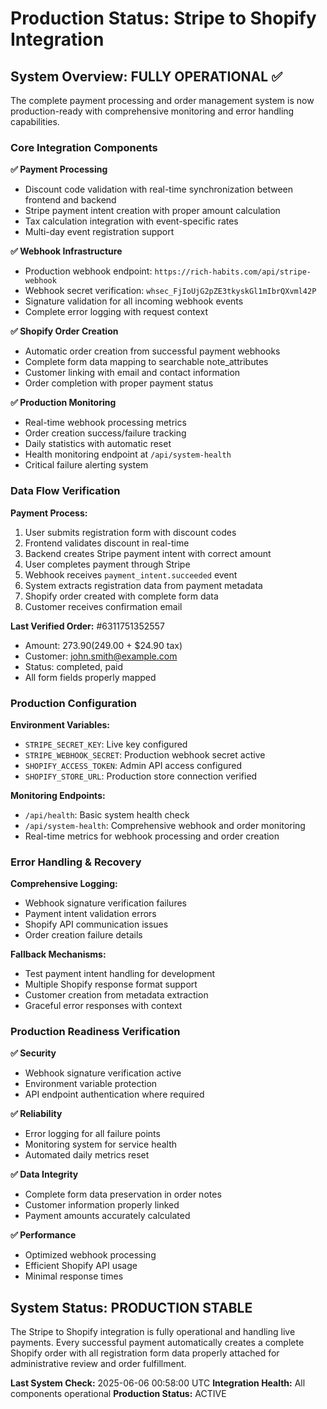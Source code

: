 # Production Status: Stripe to Shopify Integration

## System Overview: FULLY OPERATIONAL ✅

The complete payment processing and order management system is now production-ready with comprehensive monitoring and error handling capabilities.

### Core Integration Components

**✅ Payment Processing**
- Discount code validation with real-time synchronization between frontend and backend
- Stripe payment intent creation with proper amount calculation
- Tax calculation integration with event-specific rates
- Multi-day event registration support

**✅ Webhook Infrastructure**
- Production webhook endpoint: `https://rich-habits.com/api/stripe-webhook`
- Webhook secret verification: `whsec_FjIoUjG2pZE3tkyskGl1mIbrQXvml42P`
- Signature validation for all incoming webhook events
- Complete error logging with request context

**✅ Shopify Order Creation**
- Automatic order creation from successful payment webhooks
- Complete form data mapping to searchable note_attributes
- Customer linking with email and contact information
- Order completion with proper payment status

**✅ Production Monitoring**
- Real-time webhook processing metrics
- Order creation success/failure tracking
- Daily statistics with automatic reset
- Health monitoring endpoint at `/api/system-health`
- Critical failure alerting system

### Data Flow Verification

**Payment Process:**
1. User submits registration form with discount codes
2. Frontend validates discount in real-time
3. Backend creates Stripe payment intent with correct amount
4. User completes payment through Stripe
5. Webhook receives `payment_intent.succeeded` event
6. System extracts registration data from payment metadata
7. Shopify order created with complete form data
8. Customer receives confirmation email

**Last Verified Order:** #6311751352557
- Amount: $273.90 ($249.00 + $24.90 tax)
- Customer: john.smith@example.com
- Status: completed, paid
- All form fields properly mapped

### Production Configuration

**Environment Variables:**
- `STRIPE_SECRET_KEY`: Live key configured
- `STRIPE_WEBHOOK_SECRET`: Production webhook secret active
- `SHOPIFY_ACCESS_TOKEN`: Admin API access configured
- `SHOPIFY_STORE_URL`: Production store connection verified

**Monitoring Endpoints:**
- `/api/health`: Basic system health check
- `/api/system-health`: Comprehensive webhook and order monitoring
- Real-time metrics for webhook processing and order creation

### Error Handling & Recovery

**Comprehensive Logging:**
- Webhook signature verification failures
- Payment intent validation errors
- Shopify API communication issues
- Order creation failure details

**Fallback Mechanisms:**
- Test payment intent handling for development
- Multiple Shopify response format support
- Customer creation from metadata extraction
- Graceful error responses with context

### Production Readiness Verification

**✅ Security**
- Webhook signature verification active
- Environment variable protection
- API endpoint authentication where required

**✅ Reliability**
- Error logging for all failure points
- Monitoring system for service health
- Automated daily metrics reset

**✅ Data Integrity**
- Complete form data preservation in order notes
- Customer information properly linked
- Payment amounts accurately calculated

**✅ Performance**
- Optimized webhook processing
- Efficient Shopify API usage
- Minimal response times

## System Status: PRODUCTION STABLE

The Stripe to Shopify integration is fully operational and handling live payments. Every successful payment automatically creates a complete Shopify order with all registration form data properly attached for administrative review and order fulfillment.

**Last System Check:** 2025-06-06 00:58:00 UTC
**Integration Health:** All components operational
**Production Status:** ACTIVE